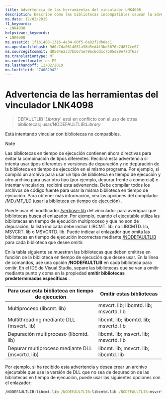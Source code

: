 ```yaml
---
title: Advertencia de las herramientas del vinculador LNK4098
description: Describe cómo las bibliotecas incompatibles causan la advertencia de las herramientas del vinculador LNK4098 y cómo usar/NODEFAULTLIB para corregirlo.
ms.date: 12/02/2019
f1_keywords:
- LNK4098
helpviewer_keywords:
- LNK4098
ms.assetid: 1f1b1408-1316-4e34-80f5-6a02f2db0ac1
ms.openlocfilehash: 9d0c7da0614651a98d5ed4f3bd3676c7d837ce67
ms.sourcegitcommit: d0504e2337bb671e78ec6dd1c7b05d89e7adf6a7
ms.translationtype: MT
ms.contentlocale: es-ES
ms.lasthandoff: 12/02/2019
ms.locfileid: "74682942"
---
```

# <a name="linker-tools-warning-lnk4098"></a>Advertencia de las herramientas del vinculador LNK4098

> DEFAULTLIB '*Library*' está en conflicto con el uso de otras bibliotecas; usar/NODEFAULTLIB:*Library*

Está intentando vincular con bibliotecas no compatibles.

> [!NOTE]
> Las bibliotecas en tiempo de ejecución contienen ahora directivas para evitar la combinación de tipos diferentes. Recibirá esta advertencia si intenta usar tipos diferentes o versiones de depuración y no depuración de la biblioteca en tiempo de ejecución en el mismo programa. Por ejemplo, si compiló un archivo para usar un tipo de biblioteca en tiempo de ejecución y otro archivo para usar otro tipo (por ejemplo, depurar frente a comercial) e intentar vincularlos, recibirá esta advertencia. Debe compilar todos los archivos de código fuente para usar la misma biblioteca en tiempo de ejecución. Para obtener más información, vea las opciones del compilador [/MD,/MT,/LD (usar la biblioteca en tiempo de ejecución)](../../build/reference/md-mt-ld-use-run-time-library.md) .

Puede usar el modificador [/verbose: lib](../../build/reference/verbose-print-progress-messages.md) del vinculador para averiguar qué bibliotecas busca el enlazador. Por ejemplo, cuando el ejecutable utiliza las bibliotecas en tiempo de ejecución multiproceso y que no son de depuración, la lista indicada debe incluir LIBCMT. lib, no LIBCMTD. lib, MSVCRT. lib o MSVCRTD. lib. Puede indicar al enlazador que omita las bibliotecas en tiempo de ejecución incorrectas mediante [/NODEFAULTLIB](../../build/reference/nodefaultlib-ignore-libraries.md) para cada biblioteca que desee omitir.

En la tabla siguiente se muestran las bibliotecas que deben omitirse en función de la biblioteca en tiempo de ejecución que desee usar. En la línea de comandos, use una opción **/NODEFAULTLIB** en cada biblioteca para omitir. En el IDE de Visual Studio, separe las bibliotecas que se van a omitir mediante punto y coma en la propiedad **omitir bibliotecas predeterminadas específicas** .

| Para usar esta biblioteca en tiempo de ejecución | Omitir estas bibliotecas |
|-----------------------------------|----------------------------|
| Multiproceso (libcmt. lib) | msvcrt. lib; libcmtd. lib; msvcrtd. lib |
| Multithreading mediante DLL (msvcrt. lib) | libcmt. lib; libcmtd. lib; msvcrtd. lib |
| Depuración multiproceso (libcmtd. lib) | libcmt. lib; msvcrt. lib; msvcrtd. lib |
| Depurar multiproceso mediante DLL (msvcrtd. lib) | libcmt. lib; msvcrt. lib; libcmtd. lib |

Por ejemplo, si ha recibido esta advertencia y desea crear un archivo ejecutable que use la versión de DLL que no sea de depuración de las bibliotecas en tiempo de ejecución, puede usar las siguientes opciones con el enlazador:

```cmd
/NODEFAULTLIB:libcmt.lib /NODEFAULTLIB:libcmtd.lib /NODEFAULTLIB:msvcrtd.lib
```

